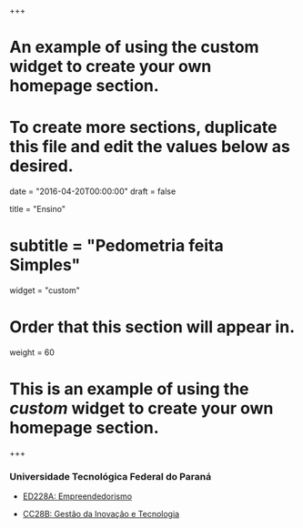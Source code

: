 +++
# An example of using the custom widget to create your own homepage section.
# To create more sections, duplicate this file and edit the values below as desired.

date = "2016-04-20T00:00:00"
draft = false

title = "Ensino"
# subtitle = "Pedometria feita Simples"
widget = "custom"

# Order that this section will appear in.
weight = 60

# This is an example of using the *custom* widget to create your own homepage section.

+++

### Universidade Tecnológica Federal do Paraná

- [ED228A: Empreendedorismo](post/2018-utfpr-cocic-empreendedorimos)

- [CC28B: Gestão da Inovação e Tecnologia](post/2018-utfpr-cocic-gestao-inovacao-tecnologia)

<!--
### Universidade Federal de Santa Maria

- [SOL 843: Tópicos em Ciência do Solo -- Modelagem Geoestatística do Ambiente](post/2017-ufsm-sol-843)
-->

